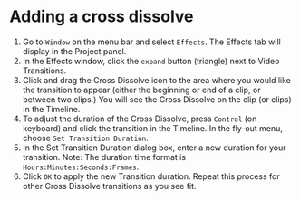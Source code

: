 # Adding a cross dissolve

1. Go to `Window` on the menu bar and select `Effects`. The Effects tab will display in the Project panel.
2. In the Effects window, click the `expand` button (triangle) next to Video Transitions.
3. Click and drag the Cross Dissolve icon to the area where you would like the transition to appear (either the beginning or end of a clip, or between two clips.) You will see the Cross Dissolve on the clip (or clips) in the Timeline.
4. To adjust the duration of the Cross Dissolve, press `Control` (on keyboard) and click the transition in the Timeline. In the fly-out menu, choose `Set Transition Duration`.
5. In the Set Transition Duration dialog box, enter a new duration for your transition. Note: The duration time format is `Hours:Minutes:Seconds:Frames`.
6. Click `OK` to apply the new Transition duration. Repeat this process for other Cross Dissolve transitions as you see fit.

